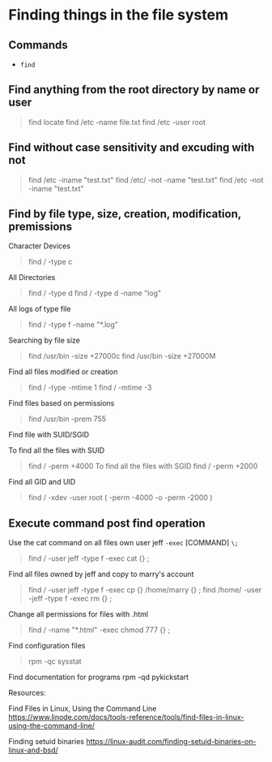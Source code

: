 # Finding things in the file system

## Commands

- `find`

## Find anything from the root directory by name or user

> find
> locate
> find /etc -name file.txt
> find /etc -user root

## Find without case sensitivity and excuding with not

> find /etc -iname "test.txt"
> find /etc/ -not -name "test.txt"
> find /etc -not -iname "test.txt"

## Find by file type, size, creation, modification, premissions

Character Devices
> find / -type c

All Directories
> find / -type d
> find / -type d -name "log"

All logs of type file
> find / -type f -name "*.log"

Searching by file size
> find /usr/bin -size +27000c
> find /usr/bin -size +27000M

Find all files modified or creation

> find / -type -mtime 1
> find / -mtime -3

Find files based on permissions

> find /usr/bin -prem 755

Find file with SUID/SGID 

To find all the files with SUID
> find / -perm +4000
To find all the files with SGID
> find / -perm +2000

Find all GID and UID
> find / -xdev -user root \( -perm -4000 -o -perm -2000 \)

## Execute command post find operation

Use the cat command on all files own user jeff `-exec` [COMMAND] `\;`
> find / -user jeff -type f -exec cat {} \;

Find all files owned by jeff and copy to marry's account
> find / -user jeff -type f -exec cp {} /home/marry {} \;
> find /home/ -user -jeff -type f -exec rm {} \;

Change all permissions for files with .html

> find / -name "*.html" -exec chmod 777 {} \;

Find configuration files
> rpm -qc sysstat

Find documentation for programs
rpm -qd pykickstart

Resources:

Find Files in Linux, Using the Command Line
https://www.linode.com/docs/tools-reference/tools/find-files-in-linux-using-the-command-line/

Finding setuid binaries
https://linux-audit.com/finding-setuid-binaries-on-linux-and-bsd/